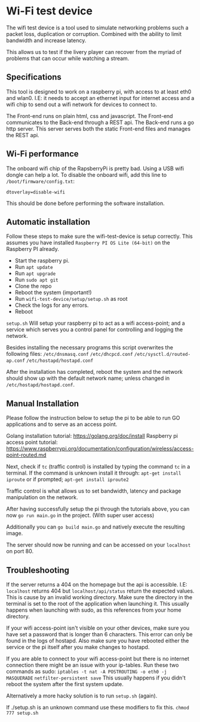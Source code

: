 # Wi-Fi test device

The wifi test device is a tool used to simulate networking problems such a packet loss, duplication or corruption.
Combined with the ability to limit bandwidth and increase latency.

This allows us to test if the livery player can recover from the myriad of problems that can occur while watching a stream.

## Specifications

This tool is designed to work on a raspberry pi, with access to at least eth0 and wlan0.
I.E: it needs to accept an ethernet input for internet access and a wifi chip to send out a wifi network for devices to connect to.

The Front-end runs on plain html, css and javascript.
The Front-end communicates to the Back-end through a REST api.
The Back-end runs a go http server. This server serves both the static Front-end files and manages the REST api.

## Wi-Fi performance

The onboard wifi chip of the RapsberryPi is pretty bad.
Using a USB wifi dongle can help a lot.
To disable the onboard wifi, add this line to `/boot/firmware/config.txt`:

    dtoverlay=disable-wifi

This should be done before performing the software installation.

## Automatic installation

Follow these steps to make sure the wifi-test-device is setup correctly.
This assumes you have installed `Raspberry PI OS Lite (64-bit)` on the Raspberry PI already.

- Start the raspberry pi.
- Run `apt update`
- Run `apt upgrade`
- Run `sudo apt git`
- Clone the repo
- Reboot the system (important!)
- Run `wifi-test-device/setup/setup.sh` as root
- Check the logs for any errors.
- Reboot

`setup.sh` Will setup your raspberry pi to act as a wifi access-point;
and a service which serves you a control panel for controlling and logging the network.

Besides installing the necessary programs this script overwrites the following files:
`/etc/dnsmasq.conf`
`/etc/dhcpcd.conf`
`/etc/sysctl.d/routed-ap.conf`
`/etc/hostapd/hostapd.conf`

After the installation has completed, reboot the system and the network should show up with the default network name; unless changed in `/etc/hostapd/hostapd.conf`.


## Manual Installation

Please follow the instruction below to setup the pi to be able to run GO applications and to serve as an access point.

Golang installation tutorial:               https://golang.org/doc/install
Raspberry pi access point tutorial:         https://www.raspberrypi.org/documentation/configuration/wireless/access-point-routed.md


Next, check if `tc` (traffic control) is installed by typing the command `tc` in a terminal.
If the command is unknown install it through:
`apt-get install iproute` or if prompted; `apt-get install iproute2`

Traffic control is what allows us to set bandwidth, latency and package manipulation on the network.

After having successfully setup the pi through the tutorials above, you can now `go run main.go` in the project. (With super user access)

Additionally you can `go build main.go` and natively execute the resulting image.

The server should now be running and can be accessed on your `localhost` on port 80.


## Troubleshooting

If the server returns a 404 on the homepage but the api is accessible.
I.E: `localhost` returns 404 but `localhost/api/status` return the expected values.
This is cause by an invalid working directory. Make sure the directory in the terminal is set to the root of the application when launching it.
This usually happens when launching with sudo, as this references from your home directory.


If your wifi access-point isn't visible on your other devices, make sure you have set a password that is longer than 6 characters.
This error can only be found in the logs of hostapd. Also make sure you have rebooted either the service or the pi itself after you make changes to hostapd.


If you are able to connect to your wifi access-point but there is no internet connection there might be an issue with your ip-tables.
Run these two commands as sudo:
`iptables -t nat -A POSTROUTING -o eth0 -j MASQUERADE`
`netfilter-persistent save`
This usually happens if you didn't reboot the system after the first system update.

Alternatively a more hacky solution is to run `setup.sh` (again).

If ./setup.sh is an unknown command use these modifiers to fix this.
`chmod 777 setup.sh`
